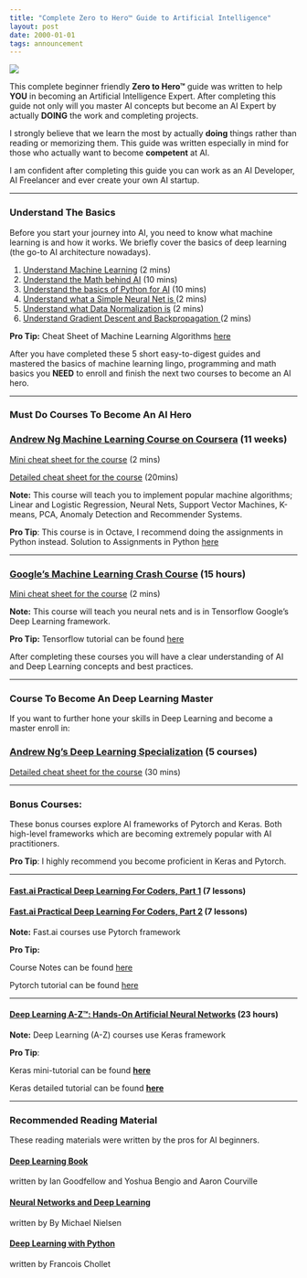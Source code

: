 ```yaml
---
title: "Complete Zero to Hero™ Guide to Artificial Intelligence"
layout: post
date: 2000-01-01
tags: announcement
---
```



![](https://cdn-images-1.medium.com/max/800/1*9dFhDNjp7iC-V1aEPd6ppw.jpeg)

This complete beginner friendly **Zero to Hero™** guide was written to help
**YOU** in becoming an Artificial Intelligence Expert. After completing this
guide not only will you master AI concepts but become an AI Expert by actually
**DOING** the work and completing projects.

I strongly believe that we learn the most by actually **doing** things rather
than reading or memorizing them. This guide was written especially in mind for
those who actually want to become **competent** at AI.

I am confident after completing this guide you can work as an AI Developer, AI
Freelancer and ever create your own AI startup.

*****

### Understand The Basics

Before you start your journey into AI, you need to know what machine learning is
and how it works. We briefly cover the basics of deep learning (the go-to AI
architecture nowadays).

1.  [Understand Machine
Learning](/_posts/2019-01-01-dummy-ml.md)
(2 mins)
2.  [Understand the Math behind
AI](/_posts/2019-01-01-dummy-math.md)
(10 mins)
3.  [Understand the basics of Python for
AI](/_posts/2019-01-01-dummy-python.md) (10
mins)
4.  [Understand what a Simple Neural Net is
](/_posts/2019-01-01-neural-net.md)(2
mins)
5.  [Understand what Data Normalization
is](/_posts/2019-01-01-dummy-data.md)
(2 mins)
6.  [Understand Gradient Descent and Backpropagation
](/_posts/2019-01-01-dummy-grad.md)(2 mins)

**Pro Tip:** Cheat Sheet of Machine Learning Algorithms
[here](http://ml-cheatsheet.readthedocs.io/en/latest/index.html)

After you have completed these 5 short easy-to-digest guides and mastered the
basics of machine learning lingo, programming and math basics you **NEED** to
enroll and finish the next two courses to become an AI hero.

*****

### **Must Do Courses To Become An AI Hero**

### [Andrew Ng Machine Learning Course on Coursera](https://www.coursera.org/learn/machine-learning) (11 weeks)

[Mini cheat sheet for the course](https://medium.com/@lahorekid/cheat-sheet-for-andrew-ngs-machine-learning-course-on-coursera-9933ee3b608f)
(2 mins)

[Detailed cheat sheet for the course](https://www.slideshare.net/TessFerrandez/a-developers-guide-to-machine-learning#stats-panel) (20mins)

**Note:** This course will teach you to implement popular machine algorithms;
Linear and Logistic Regression, Neural Nets, Support Vector Machines, K-means,
PCA, Anomaly Detection and Recommender Systems.

**Pro Tip**: This course is in Octave, I recommend doing the assignments in
Python instead. Solution to Assignments in Python
[here](https://github.com/JWarmenhoven/Coursera-Machine-Learning)

*****

### [Google’s Machine Learning Crash Course](https://developers.google.com/machine-learning/crash-course/) (15 hours)

[Mini cheat sheet for the course](https://medium.com/@lahorekid/cheat-sheet-for-googles-machine-learning-crash-course-53f401ff0356)
(2 mins)

**Note:** This course will teach you neural nets and is in Tensorflow Google’s
Deep Learning framework.

**Pro Tip:** Tensorflow tutorial can be found
[here](https://www.tensorflow.org/tutorials/)

After completing these courses you will have a clear understanding of AI and
Deep Learning concepts and best practices.

*****

### Course To Become An Deep Learning Master

If you want to further hone your skills in Deep Learning and become a master
enroll in:

### [Andrew Ng’s Deep Learning Specialization](https://www.coursera.org/specializations/deep-learning) (5 courses)

[Detailed cheat sheet for the course](https://www.slideshare.net/TessFerrandez/notes-from-coursera-deep-learning-courses-by-andrew-ng) (30 mins)

*****

### Bonus Courses:

These bonus courses explore AI frameworks of Pytorch and Keras. Both high-level
frameworks which are becoming extremely popular with AI practitioners.

**Pro Tip**: I highly recommend you become proficient in Keras and Pytorch.

*****

#### [Fast.ai Practical Deep Learning For Coders, Part 1](http://course.fast.ai/) (7 lessons)

#### [Fast.ai Practical Deep Learning For Coders, Part 2](http://course.fast.ai/part2.html) (7 lessons)

**Note:** Fast.ai courses use Pytorch framework

**Pro Tip:**

Course Notes can be found [here](http://wiki.fast.ai/index.php/Course_notes)

Pytorch tutorial can be found [here](https://pytorch.org/tutorials/)

*****

#### [Deep Learning A-Z™: Hands-On Artificial Neural Networks](https://www.udemy.com/deeplearning/) (23 hours)

**Note:** Deep Learning (A-Z) courses use Keras framework

**Pro Tip**:

Keras mini-tutorial can be found [**here**](https://elitedatascience.com/keras-tutorial-deep-learning-in-python)

Keras detailed tutorial can be found [**here**](https://blog.keras.io/category/tutorials.html)

*****

### **Recommended Reading Material**

These reading materials were written by the pros for AI beginners.

#### [Deep Learning Book](http://www.deeplearningbook.org/)

written by Ian Goodfellow and Yoshua Bengio and Aaron Courville

#### [Neural Networks and Deep Learning](http://neuralnetworksanddeeplearning.com/)

written by By Michael Nielsen

#### [Deep Learning with Python](http://www.deeplearningitalia.com/wp-content/uploads/2017/12/Dropbox_Chollet.pdf)

written by Francois Chollet

